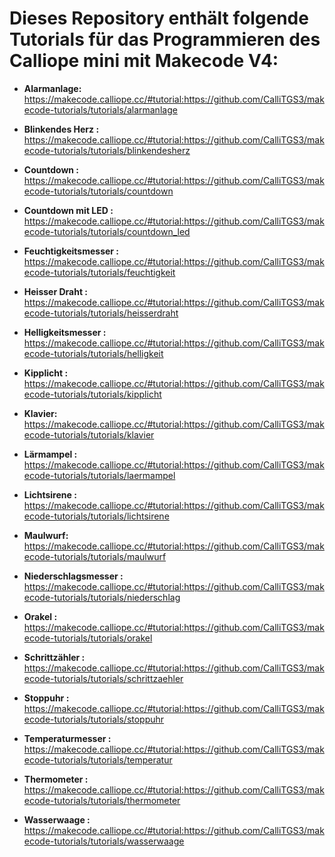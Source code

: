 # Dieses Repository enthält folgende Tutorials für das Programmieren des Calliope mini mit Makecode V4: 


- **Alarmanlage:** https://makecode.calliope.cc/#tutorial:https://github.com/CalliTGS3/makecode-tutorials/tutorials/alarmanlage

- **Blinkendes Herz :** https://makecode.calliope.cc/#tutorial:https://github.com/CalliTGS3/makecode-tutorials/tutorials/blinkendesherz

- **Countdown :** https://makecode.calliope.cc/#tutorial:https://github.com/CalliTGS3/makecode-tutorials/tutorials/countdown

- **Countdown mit LED :** https://makecode.calliope.cc/#tutorial:https://github.com/CalliTGS3/makecode-tutorials/tutorials/countdown_led

- **Feuchtigkeitsmesser :** https://makecode.calliope.cc/#tutorial:https://github.com/CalliTGS3/makecode-tutorials/tutorials/feuchtigkeit

- **Heisser Draht :** https://makecode.calliope.cc/#tutorial:https://github.com/CalliTGS3/makecode-tutorials/tutorials/heisserdraht

- **Helligkeitsmesser :** https://makecode.calliope.cc/#tutorial:https://github.com/CalliTGS3/makecode-tutorials/tutorials/helligkeit

- **Kipplicht :** https://makecode.calliope.cc/#tutorial:https://github.com/CalliTGS3/makecode-tutorials/tutorials/kipplicht

- **Klavier:** https://makecode.calliope.cc/#tutorial:https://github.com/CalliTGS3/makecode-tutorials/tutorials/klavier

- **Lärmampel :** https://makecode.calliope.cc/#tutorial:https://github.com/CalliTGS3/makecode-tutorials/tutorials/laermampel

- **Lichtsirene :** https://makecode.calliope.cc/#tutorial:https://github.com/CalliTGS3/makecode-tutorials/tutorials/lichtsirene

- **Maulwurf:** https://makecode.calliope.cc/#tutorial:https://github.com/CalliTGS3/makecode-tutorials/tutorials/maulwurf

- **Niederschlagsmesser :** https://makecode.calliope.cc/#tutorial:https://github.com/CalliTGS3/makecode-tutorials/tutorials/niederschlag

- **Orakel :** https://makecode.calliope.cc/#tutorial:https://github.com/CalliTGS3/makecode-tutorials/tutorials/orakel

- **Schrittzähler :** https://makecode.calliope.cc/#tutorial:https://github.com/CalliTGS3/makecode-tutorials/tutorials/schrittzaehler

- **Stoppuhr :** https://makecode.calliope.cc/#tutorial:https://github.com/CalliTGS3/makecode-tutorials/tutorials/stoppuhr

- **Temperaturmesser :** https://makecode.calliope.cc/#tutorial:https://github.com/CalliTGS3/makecode-tutorials/tutorials/temperatur

- **Thermometer :** https://makecode.calliope.cc/#tutorial:https://github.com/CalliTGS3/makecode-tutorials/tutorials/thermometer

- **Wasserwaage :** https://makecode.calliope.cc/#tutorial:https://github.com/CalliTGS3/makecode-tutorials/tutorials/wasserwaage
